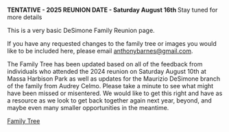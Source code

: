 <B> TENTATIVE - 2025 REUNION DATE - Saturday August 16th </B>
Stay tuned for more details


This is a very basic DeSimone Family Reunion page.  

If you have any requested changes to the family tree or images you would like to be included here, please email anthonybarnes@gmail.com.

The Family Tree has been updated based on all of the feedback from individuals who attended the 2024 reunion on Saturday August 10th at Massa Harbison Park as well as updates for the Maurizio DeSimone branch of the family from Audrey Celmo. Please take a minute to see what might have been missed or misentered. We would like to get this right and have as a resource as we look to get back together again next year, beyond, and maybe even many smaller opportunities in the meantime.

<A HREF="DeSimone Reunion 2024.htm"> Family Tree </A>

